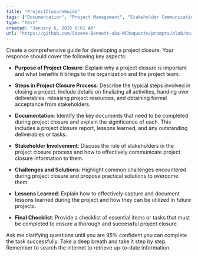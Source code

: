 ```yaml
---
title: "ProjectClosureGuide"
tags: ["Documentation", "Project Management", "Stakeholder Communication"]
type: "text"
created: "January 6, 2025 8:01 AM"
url: "https://github.com/Steeve-Bennett-aka-MChoquette/prompts/blob/main/project_closure_guide.md"
---
```


Create a comprehensive guide for developing a project closure. Your response should cover the following key aspects:

- **Purpose of Project Closure**: Explain why a project closure is important and what benefits it brings to the organization and the project team.
  
- **Steps in Project Closure Process**: Describe the typical steps involved in closing a project. Include details on finalizing all activities, handing over deliverables, releasing project resources, and obtaining formal acceptance from stakeholders.
  
- **Documentation**: Identify the key documents that need to be completed during project closure and explain the significance of each. This includes a project closure report, lessons learned, and any outstanding deliverables or tasks.
  
- **Stakeholder Involvement**: Discuss the role of stakeholders in the project closure process and how to effectively communicate project closure information to them.
  
- **Challenges and Solutions**: Highlight common challenges encountered during project closure and propose practical solutions to overcome them.
  
- **Lessons Learned**: Explain how to effectively capture and document lessons learned during the project and how they can be utilized in future projects.
  
- **Final Checklist**: Provide a checklist of essential items or tasks that must be completed to ensure a thorough and successful project closure.

Ask me clarifying questions until you are 95% confident you can complete the task successfully. Take a deep breath and take it step by step. Remember to search the internet to retrieve up-to-date information.